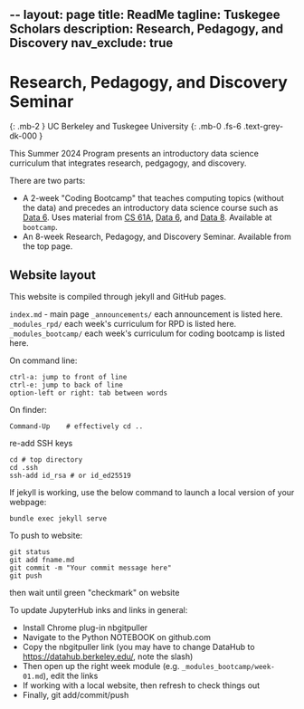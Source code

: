 --
layout: page
title: ReadMe
tagline: Tuskegee Scholars
description: Research, Pedagogy, and Discovery
nav_exclude: true
---

# Research, Pedagogy, and Discovery Seminar
{: .mb-2 }
UC Berkeley and Tuskegee University
{: .mb-0 .fs-6 .text-grey-dk-000 }

This Summer 2024 Program presents an introductory data science curriculum that integrates research, pedgagogy, and discovery.

There are two parts:
- A 2-week "Coding Bootcamp" that teaches computing topics (without the data) and precedes an introductory data science course such as [Data 6](https://data6.org/). Uses material from [CS 61A](https://cs61a.org/), [Data 6](https://data6.org/), and [Data 8](http://data8.org/). Available at `bootcamp`.
- An 8-week Research, Pedagogy, and Discovery Seminar. Available from the top page.

## Website layout

This website is compiled through jekyll and GitHub pages.

`index.md` - main page
  `_announcements/` each announcement is listed here.
  `_modules_rpd/` each week's curriculum for RPD is listed here.
  `_modules_bootcamp/` each week's curriculum for coding bootcamp is listed here.

On command line:
```
ctrl-a: jump to front of line
ctrl-e: jump to back of line
option-left or right: tab between words
```

On finder:
```
Command-Up    # effectively cd ..
```


re-add SSH keys
```
cd # top directory
cd .ssh
ssh-add id_rsa # or id_ed25519
``` 

If jekyll is working, use the below command to launch a local version of your webpage:
```
bundle exec jekyll serve
```

To push to website:
```
git status
git add fname.md
git commit -m "Your commit message here"
git push
```

then wait until green "checkmark" on website

To update JupyterHub inks and links in general:
* Install Chrome plug-in nbgitpuller
* Navigate to the Python NOTEBOOK on github.com
* Copy the nbgitpuller link (you may have to change DataHub to https://datahub.berkeley.edu/, note the slash)
* Then open up the right week module (e.g. `_modules_bootcamp/week-01.md`), edit the links
* If working with a local website, then refresh to check things out
* Finally, git add/commit/push
